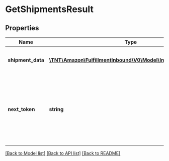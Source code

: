 # GetShipmentsResult

## Properties
Name | Type | Description | Notes
------------ | ------------- | ------------- | -------------
**shipment_data** | [**\TNT\Amazon\FulfillmentInbound\V0\Model\InboundShipmentList**](InboundShipmentList.md) | Information about your inbound shipments. | [optional] 
**next_token** | **string** | When present and not empty, pass this string token in the next request to return the next response page. | [optional] 

[[Back to Model list]](../README.md#documentation-for-models) [[Back to API list]](../README.md#documentation-for-api-endpoints) [[Back to README]](../README.md)


